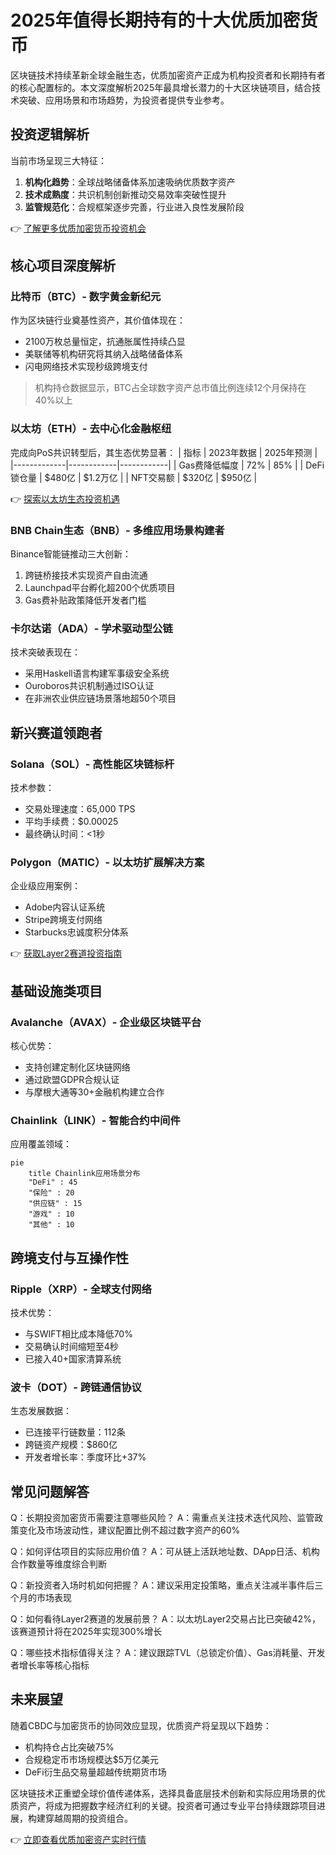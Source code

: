 # 2025年值得长期持有的十大优质加密货币

区块链技术持续革新全球金融生态，优质加密资产正成为机构投资者和长期持有者的核心配置标的。本文深度解析2025年最具增长潜力的十大区块链项目，结合技术突破、应用场景和市场趋势，为投资者提供专业参考。

## 投资逻辑解析
当前市场呈现三大特征：
1. **机构化趋势**：全球战略储备体系加速吸纳优质数字资产
2. **技术成熟度**：共识机制创新推动交易效率突破性提升
3. **监管规范化**：合规框架逐步完善，行业进入良性发展阶段

👉 [了解更多优质加密货币投资机会](https://bit.ly/okx_welcome)

## 核心项目深度解析

### 比特币（BTC）- 数字黄金新纪元
作为区块链行业奠基性资产，其价值体现在：
- 2100万枚总量恒定，抗通胀属性持续凸显
- 美联储等机构研究将其纳入战略储备体系
- 闪电网络技术实现秒级跨境支付

> 机构持仓数据显示，BTC占全球数字资产总市值比例连续12个月保持在40%以上

### 以太坊（ETH）- 去中心化金融枢纽
完成向PoS共识转型后，其生态优势显著：
| 指标        | 2023年数据 | 2025年预测 |
|-------------|------------|------------|
| Gas费降低幅度 | 72%        | 85%        |
| DeFi锁仓量   | $480亿     | $1.2万亿   |
| NFT交易额    | $320亿     | $950亿     |

👉 [探索以太坊生态投资机遇](https://bit.ly/okx_welcome)

### BNB Chain生态（BNB）- 多维应用场景构建者
Binance智能链推动三大创新：
1. 跨链桥接技术实现资产自由流通
2. Launchpad平台孵化超200个优质项目
3. Gas费补贴政策降低开发者门槛

### 卡尔达诺（ADA）- 学术驱动型公链
技术突破表现在：
- 采用Haskell语言构建军事级安全系统
- Ouroboros共识机制通过ISO认证
- 在非洲农业供应链场景落地超50个项目

## 新兴赛道领跑者

### Solana（SOL）- 高性能区块链标杆
技术参数：
- 交易处理速度：65,000 TPS
- 平均手续费：$0.00025
- 最终确认时间：<1秒

### Polygon（MATIC）- 以太坊扩展解决方案
企业级应用案例：
- Adobe内容认证系统
- Stripe跨境支付网络
- Starbucks忠诚度积分体系

👉 [获取Layer2赛道投资指南](https://bit.ly/okx_welcome)

## 基础设施类项目

### Avalanche（AVAX）- 企业级区块链平台
核心优势：
- 支持创建定制化区块链网络
- 通过欧盟GDPR合规认证
- 与摩根大通等30+金融机构建立合作

### Chainlink（LINK）- 智能合约中间件
应用覆盖领域：
```mermaid
pie
    title Chainlink应用场景分布
    "DeFi" : 45
    "保险" : 20
    "供应链" : 15
    "游戏" : 10
    "其他" : 10
```

## 跨境支付与互操作性

### Ripple（XRP）- 全球支付网络
技术优势：
- 与SWIFT相比成本降低70%
- 交易确认时间缩短至4秒
- 已接入40+国家清算系统

### 波卡（DOT）- 跨链通信协议
生态发展数据：
- 已连接平行链数量：112条
- 跨链资产规模：$860亿
- 开发者增长率：季度环比+37%

## 常见问题解答

Q：长期投资加密货币需要注意哪些风险？
A：需重点关注技术迭代风险、监管政策变化及市场波动性，建议配置比例不超过数字资产的60%

Q：如何评估项目的实际应用价值？
A：可从链上活跃地址数、DApp日活、机构合作数量等维度综合判断

Q：新投资者入场时机如何把握？
A：建议采用定投策略，重点关注减半事件后三个月的市场表现

Q：如何看待Layer2赛道的发展前景？
A：以太坊Layer2交易占比已突破42%，该赛道预计将在2025年实现300%增长

Q：哪些技术指标值得关注？
A：建议跟踪TVL（总锁定价值）、Gas消耗量、开发者增长率等核心指标

## 未来展望
随着CBDC与加密货币的协同效应显现，优质资产将呈现以下趋势：
- 机构持仓占比突破75%
- 合规稳定币市场规模达$5万亿美元
- DeFi衍生品交易量超越传统期货市场

区块链技术正重塑全球价值传递体系，选择具备底层技术创新和实际应用场景的优质资产，将成为把握数字经济红利的关键。投资者可通过专业平台持续跟踪项目进展，构建穿越周期的投资组合。

👉 [立即查看优质加密资产实时行情](https://bit.ly/okx_welcome)